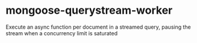 mongoose-querystream-worker
===========================

Execute an async function per document in a streamed query, pausing the stream when a concurrency limit is saturated
